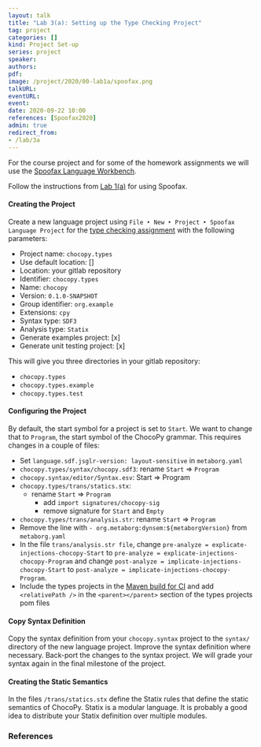 ```yaml
---
layout: talk
title: "Lab 3(a): Setting up the Type Checking Project"
tag: project
categories: []
kind: Project Set-up
series: project
speaker:
authors:
pdf:
image: /project/2020/00-lab1a/spoofax.png
talkURL:
eventURL:
event:
date: 2020-09-22 10:00
references: [Spoofax2020]
admin: true
redirect_from:
- /lab/3a
---
```


For the course project and for some of the homework assignments we will use the [Spoofax Language Workbench](http://metaborg.org/).

Follow the instructions from [Lab 1(a)](/project/2020/09/08/lab1a/) for using Spoofax.

#### Creating the Project

Create a new language project using `File ‣ New ‣ Project ‣ Spoofax Language Project` for the [type checking assignment](/project/2020/09/22/lab3/) with the following parameters:

* Project name: `chocopy.types`
* Use default location: []
* Location: your gitlab repository
* Identifier: `chocopy.types`
* Name: `chocopy`
* Version: `0.1.0-SNAPSHOT`
* Group identifier: `org.example`
* Extensions: `cpy`
* Syntax type: `SDF3`
* Analysis type: `Statix`
* Generate examples project: [x]
* Generate unit testing project: [x]

This will give you three directories in your gitlab repository:

* `chocopy.types`
* `chocopy.types.example`
* `chocopy.types.test`

#### Configuring the Project

By default, the start symbol for a project is set to `Start`. We want to change that to `Program`, the start symbol of the ChocoPy grammar. This requires changes in a couple of files:

* Set `language.sdf.jsglr-version: layout-sensitive` in `metaborg.yaml`
* `chocopy.types/syntax/chocopy.sdf3`: rename `Start` => `Program`
* `chocopy.syntax/editor/Syntax.esv`: Start => Program
* `chocopy.types/trans/statics.stx`:
  - rename `Start` => `Program`
	- add `import signatures/chocopy-sig`
	- remove signature for `Start` and `Empty`
* `chocopy.types/trans/analysis.str`: rename `Start` => `Program`
* Remove the line with `- org.metaborg:dynsem:${metaborgVersion}` from `metaborg.yaml`
* In the file `trans/analysis.str file`, change `pre-analyze = explicate-injections-chocopy-Start` to `pre-analyze = explicate-injections-chocopy-Program` and change `post-analyze = implicate-injections-chocopy-Start` to  `post-analyze = implicate-injections-chocopy-Program`.
* Include the types projects in the [Maven build for CI](/project/2020/09/08/submissions/#continuous-integration-ci) and add `<relativePath />` in the `<parent></parent>` section of the types projects pom files

#### Copy Syntax Definition

Copy the syntax definition from your `chocopy.syntax` project to the `syntax/` directory of the new language project.
Improve the syntax definition where necessary.
Back-port the changes to the syntax project.
We will grade your syntax again in the final milestone of the project.

#### Creating the Static Semantics

In the files `/trans/statics.stx` define the Statix rules that define the static semantics of ChocoPy. Statix is a modular language. It is probably a good idea to distribute your Statix definition over multiple modules.

### References
